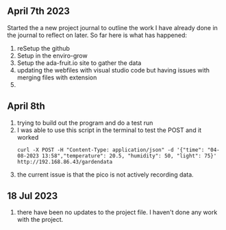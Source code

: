 
## April 7th 2023

Started the a new project journal to outline the work I have already done in the journal to reflect on later. So far here is what has happened: 
1. reSetup the github
2. Setup in the enviro-grow 
3. Setup the ada-fruit.io site to gather the data
4. updating the webfiles with visual studio code but having issues with merging files with extension
5. 

## April 8th 

1. trying to build out the program and do a test run
2. I was able to use this script in the terminal to test the POST and it worked 
    ```
    curl -X POST -H "Content-Type: application/json" -d '{"time": "04-08-2023 13:58","temperature": 20.5, "humidity": 50, "light": 75}' http://192.168.86.43/gardendata
    ```
3. the current issue is that the pico is not actively recording data.

## 18 Jul 2023

1. there have been no updates to the project file. I haven't done any work with the project.  
